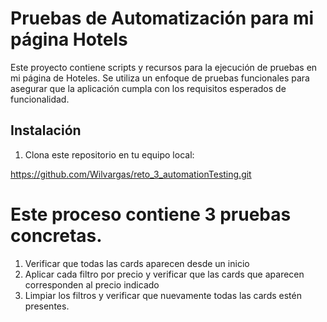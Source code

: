 # Pruebas de Automatización para mi página Hotels

Este proyecto contiene scripts y recursos para la ejecución de pruebas en mi página de Hoteles. Se utiliza un enfoque de pruebas funcionales para asegurar que la aplicación cumpla con los requisitos esperados de funcionalidad.

## Instalación

1. Clona este repositorio en tu equipo local:

https://github.com/Wilvargas/reto_3_automationTesting.git


# Este proceso contiene 3 pruebas concretas.

1. Verificar que todas las cards aparecen desde un inicio
2. Aplicar cada filtro por precio y verificar que las cards que aparecen corresponden al precio indicado
3. Limpiar los filtros y verificar que nuevamente todas las cards estén presentes. 